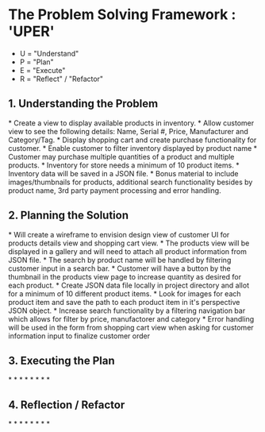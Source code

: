 <h1>The Problem Solving Framework : 'UPER'</h1>

- U = "Understand"
- P = "Plan"
- E = "Execute"
- R = "Reflect" / "Refactor"

<h2>1. Understanding the Problem</h2>
* Create a view to display available products in inventory.
* Allow customer view to see the following details: Name, Serial #, Price, Manufacturer and Category/Tag.
* Display shopping cart and create purchase functionality for customer.
* Enable customer to filter inventory displayed by product name
* Customer may purchase multiple quantities of a product and multiple products.
* Inventory for store needs a minimum of 10 product items.
* Inventory data will be saved in a JSON file.
* Bonus material to include images/thumbnails for products, additional search functionality besides by product name, 3rd party payment processing and error handling. 
<h2>
    2. Planning the Solution
</h2>
* Will create a wireframe to envision design view of customer UI for products details view and shopping cart view.
* The products view will be displayed in a gallery and will need to attach all product information from JSON file.
* The search by product name will be handled by filtering customer input in a search bar.
* Customer will have a button by the thumbnail in the products view page to increase quantity as desired for each product.
* Create JSON data file locally in project directory and allot for a minimum of 10 different product items.
* Look for images for each product item and save the path to each product item in it's perspective JSON object.
* Increase search functionality by a filtering navigation bar which allows for filter by price, manufactorer and category
* Error handling will be used in the form from shopping cart view when asking for customer information input to finalize customer order
<h2>
    3. Executing the Plan
</h2>
*
*
*
*
*
*
*
*
<h2>
    4. Reflection / Refactor
</h2>
*
*
*
*
*
*
*
*
